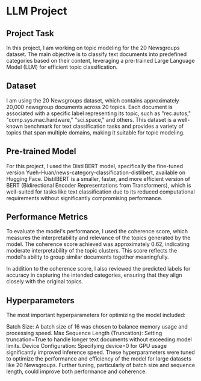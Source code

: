 # LLM Project

## Project Task
In this project, I am working on topic modeling for the 20 Newsgroups dataset. The main objective is to classify text documents into predefined categories based on their content, leveraging a pre-trained Large Language Model (LLM) for efficient topic classification.

## Dataset
I am using the 20 Newsgroups dataset, which contains approximately 20,000 newsgroup documents across 20 topics. Each document is associated with a specific label representing its topic, such as "rec.autos," "comp.sys.mac.hardware," "sci.space," and others. This dataset is a well-known benchmark for text classification tasks and provides a variety of topics that span multiple domains, making it suitable for topic modeling.

## Pre-trained Model
For this project, I used the DistilBERT model, specifically the fine-tuned version Yueh-Huan/news-category-classification-distilbert, available on Hugging Face. DistilBERT is a smaller, faster, and more efficient version of BERT (Bidirectional Encoder Representations from Transformers), which is well-suited for tasks like text classification due to its reduced computational requirements without significantly compromising performance.

## Performance Metrics
To evaluate the model's performance, I used the coherence score, which measures the interpretability and relevance of the topics generated by the model. The coherence score achieved was approximately 0.62, indicating moderate interpretability of the topic clusters. This score reflects the model's ability to group similar documents together meaningfully.

In addition to the coherence score, I also reviewed the predicted labels for accuracy in capturing the intended categories, ensuring that they align closely with the original topics.

## Hyperparameters
The most important hyperparameters for optimizing the model included:

Batch Size: A batch size of 16 was chosen to balance memory usage and processing speed.
Max Sequence Length (Truncation): Setting truncation=True to handle longer text documents without exceeding model limits.
Device Configuration: Specifying device=0 for GPU usage significantly improved inference speed.
These hyperparameters were tuned to optimize the performance and efficiency of the model for large datasets like 20 Newsgroups. Further tuning, particularly of batch size and sequence length, could improve both performance and coherence.


